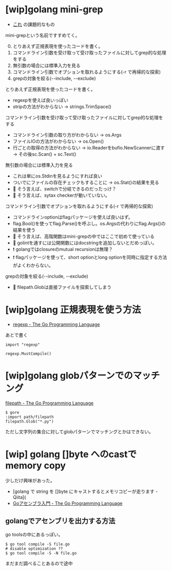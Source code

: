 # [wip]golang mini-grep

- [これ](https://gist.github.com/podhmo/3cd3c1cd8bb1392dafc2eedc07f3cf35) の課題的なもの

mini-grepという名前ですすめてく。

0. とりあえず正規表現を使ったコードを書く。
1. コマンドライン引数を受け取って受け取ったファイルに対してgrep的な処理をする
2. 無引数の場合には標準入力を見る
3. コマンドライン引数でオプションを取れるようにする(-r で再帰的な探索)
4. grepの対象を絞る(--include, --exclude)

とりあえず正規表現を使ったコードを書く。

- regexpを使えば良いっぽい
- stripの方法がわからない -> strings.TrimSpace()

コマンドライン引数を受け取って受け取ったファイルに対してgrep的な処理をする

- コマンドライン引数の取り方がわからない -> os.Args
- ファイルIOの方法がわからない -> os.Open()
- 行ごとの取得の方法がわからない -> io.Readerをbufio.NewScannerに渡す -> その後sc.Scan() + sc.Text()

無引数の場合には標準入力を見る

- これは単にos.Stdinを見るようにすれば良い
- ついでにファイルの存在チェックもすることに -> os.Stat()の結果を見る
- :notebook: そう言えば、switchで分岐できるのだったっけ？
- :notebook: そう言えば、sytax checkerが動いていない。

コマンドライン引数でオプションを取れるようにする(-r で再帰的な探索)

- コマンドラインoptionはflagパッケージを使えば良いはず。
- flag.Bool()を使ってflag.Parse()を呼ぶし。os.Argsの代わりにflag.Args()の結果を使う
- :notebook: そう言えば、高階関数はmini-grepの中ではここで初めて使っている
- :notebook: golintを通すには公開関数にはdocstringを追加しないとだめっぽい。
- :exclamation: golangではclosureのmutual recursionは無理？
- :exclamation: flagパッケージを使って、short optionとlong optionを同時に指定する方法がよくわからない。

grepの対象を絞る(--include, --exclude)

- :notebook: filepath.Globは直接ファイルを探索してしまう

# [wip]golang 正規表現を使う方法

- [regexp - The Go Programming Language](https://golang.org/pkg/regexp/)

あとで書く

```golang
import "regexp"

regexp.MustCompile()
```

# [wip]golang globパターンでのマッチング

[filepath - The Go Programming Language](https://golang.org/pkg/path/filepath/#Glob)

```golang
$ gore
:import path/filepath
filepath.Glob("*.py")
```

ただし文字列の集合に対してglobパターンでマッチングとかはできない。


# [wip] golang []byte へのcastでmemory copy

少しだけ興味があった。

- [golang で string を []byte にキャストするとメモリコピーが走ります - Qiita](
- [Goアセンブラ入門 - The Go Programming Language](http://golang-jp.org/doc/asm)


## golangでアセンブリを出力する方法

go toolsの中にあるっぽい。

```golang
$ go tool compile -S file.go
# disable optimization ??
$ go tool compile -S -N file.go
```

まだまだ調べることあるので途中
